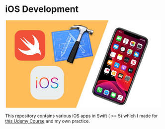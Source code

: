 # iOS Development

<p align="center">
  <img src="logo.jpg" width="500">
</p>

This repository contains various iOS apps in Swift ( >= 5) which I made for [this Udemy Course](https://www.udemy.com/course/ios-13-app-development-bootcamp/) and my own practice.
